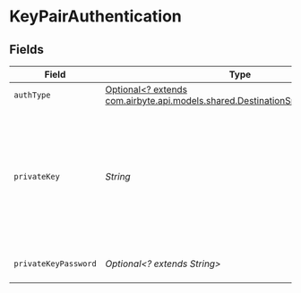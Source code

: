 # KeyPairAuthentication


## Fields

| Field                                                                                                                                                                                    | Type                                                                                                                                                                                     | Required                                                                                                                                                                                 | Description                                                                                                                                                                              |
| ---------------------------------------------------------------------------------------------------------------------------------------------------------------------------------------- | ---------------------------------------------------------------------------------------------------------------------------------------------------------------------------------------- | ---------------------------------------------------------------------------------------------------------------------------------------------------------------------------------------- | ---------------------------------------------------------------------------------------------------------------------------------------------------------------------------------------- |
| `authType`                                                                                                                                                                               | [Optional<? extends com.airbyte.api.models.shared.DestinationSnowflakeAuthType>](../../models/shared/DestinationSnowflakeAuthType.md)                                                    | :heavy_minus_sign:                                                                                                                                                                       | N/A                                                                                                                                                                                      |
| `privateKey`                                                                                                                                                                             | *String*                                                                                                                                                                                 | :heavy_check_mark:                                                                                                                                                                       | RSA Private key to use for Snowflake connection. See the <a href="https://docs.airbyte.com/integrations/destinations/snowflake">docs</a> for more information on how to obtain this key. |
| `privateKeyPassword`                                                                                                                                                                     | *Optional<? extends String>*                                                                                                                                                             | :heavy_minus_sign:                                                                                                                                                                       | Passphrase for private key                                                                                                                                                               |